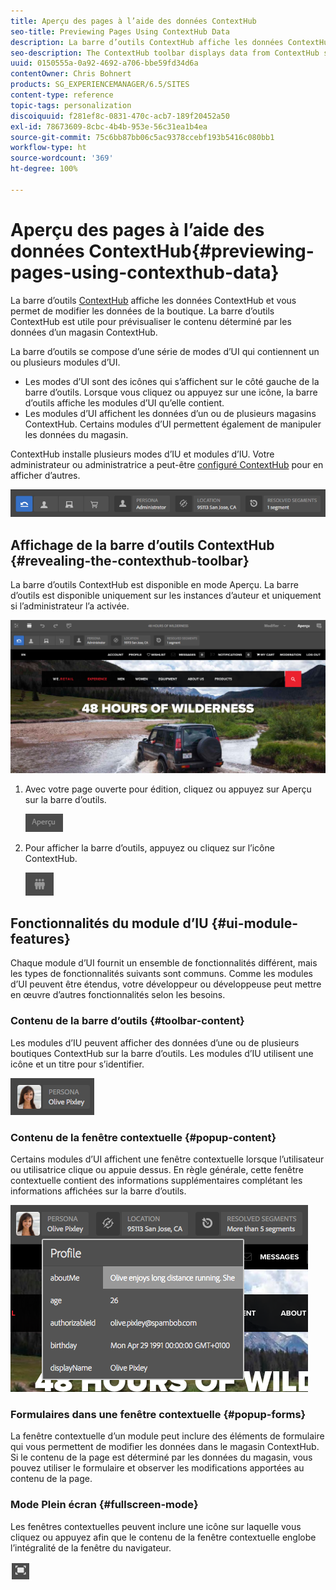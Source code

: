 ```yaml
---
title: Aperçu des pages à l’aide des données ContextHub
seo-title: Previewing Pages Using ContextHub Data
description: La barre d’outils ContextHub affiche les données ContextHub, vous permet de modifier les données de la boutique, et se révèle utile pour prévisualiser le contenu.
seo-description: The ContextHub toolbar displays data from ContextHub stores and enables you to change store data and  is useful for previewing content
uuid: 0150555a-0a92-4692-a706-bbe59fd34d6a
contentOwner: Chris Bohnert
products: SG_EXPERIENCEMANAGER/6.5/SITES
content-type: reference
topic-tags: personalization
discoiquuid: f281ef8c-0831-470c-acb7-189f20452a50
exl-id: 78673609-8cbc-4b4b-953e-56c31ea1b4ea
source-git-commit: 75c6bb87bb06c5ac9378ccebf193b5416c080bb1
workflow-type: ht
source-wordcount: '369'
ht-degree: 100%

---
```


# Aperçu des pages à l’aide des données ContextHub{#previewing-pages-using-contexthub-data}

La barre d’outils [ContextHub](/help/sites-developing/contexthub.md) affiche les données ContextHub et vous permet de modifier les données de la boutique. La barre d’outils ContextHub est utile pour prévisualiser le contenu déterminé par les données d’un magasin ContextHub.

La barre d’outils se compose d’une série de modes d’UI qui contiennent un ou plusieurs modules d’UI.

* Les modes d’UI sont des icônes qui s’affichent sur le côté gauche de la barre d’outils. Lorsque vous cliquez ou appuyez sur une icône, la barre d’outils affiche les modules d’UI qu’elle contient.
* Les modules d’UI affichent les données d’un ou de plusieurs magasins ContextHub. Certains modules d’UI permettent également de manipuler les données du magasin.

ContextHub installe plusieurs modes d’IU et modules d’IU. Votre administrateur ou administratrice a peut-être [configuré ContextHub](/help/sites-developing/ch-configuring.md) pour en afficher d’autres.

![screen_shot_2018-03-23at093446](assets/screen_shot_2018-03-23at093446.png)

## Affichage de la barre d’outils ContextHub {#revealing-the-contexthub-toolbar}

La barre d’outils ContextHub est disponible en mode Aperçu. La barre d’outils est disponible uniquement sur les instances d’auteur et uniquement si l’administrateur l’a activée.

![screen_shot_2018-03-23at093730](assets/screen_shot_2018-03-23at093730.png)

1. Avec votre page ouverte pour édition, cliquez ou appuyez sur Aperçu sur la barre d’outils.

   ![chlimage_1-219](assets/chlimage_1-219.png)

1. Pour afficher la barre d’outils, appuyez ou cliquez sur l’icône ContextHub.

   ![ContextHub](do-not-localize/screen_shot_2018-03-23at093621.png)

## Fonctionnalités du module d’IU {#ui-module-features}

Chaque module d’UI fournit un ensemble de fonctionnalités différent, mais les types de fonctionnalités suivants sont communs. Comme les modules d’UI peuvent être étendus, votre développeur ou développeuse peut mettre en œuvre d’autres fonctionnalités selon les besoins.

### Contenu de la barre d’outils {#toolbar-content}

Les modules d’IU peuvent afficher des données d’une ou de plusieurs boutiques ContextHub sur la barre d’outils. Les modules d’IU utilisent une icône et un titre pour s’identifier.

![screen_shot_2018-03-23at093936](assets/screen_shot_2018-03-23at093936.png)

### Contenu de la fenêtre contextuelle {#popup-content}

Certains modules d’UI affichent une fenêtre contextuelle lorsque l’utilisateur ou utilisatrice clique ou appuie dessus. En règle générale, cette fenêtre contextuelle contient des informations supplémentaires complétant les informations affichées sur la barre d’outils.

![screen_shot_2018-03-23at094003](assets/screen_shot_2018-03-23at094003.png)

### Formulaires dans une fenêtre contextuelle {#popup-forms}

La fenêtre contextuelle d’un module peut inclure des éléments de formulaire qui vous permettent de modifier les données dans le magasin ContextHub. Si le contenu de la page est déterminé par les données du magasin, vous pouvez utiliser le formulaire et observer les modifications apportées au contenu de la page.

### Mode Plein écran {#fullscreen-mode}

Les fenêtres contextuelles peuvent inclure une icône sur laquelle vous cliquez ou appuyez afin que le contenu de la fenêtre contextuelle englobe l’intégralité de la fenêtre du navigateur.

![Plein écran](do-not-localize/chlimage_1-18.png)
